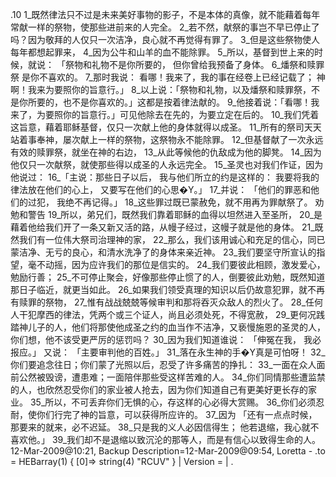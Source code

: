 .10 
1_既然律法只不过是未来美好事物的影子，不是本体的真像，就不能藉着每年常献一样的祭物，使那些进前来的人完全。 2_若不然，献祭的事岂不早已停止了吗？因为敬拜的人仅只一次洁净，良心就不再觉得有罪了。 3_但是这些祭物使人每年都想起罪来， 4_因为公牛和山羊的血不能除罪。 
5_所以，基督到世上来的时候，就说： 
「祭物和礼物不是你所要的， 
但你曾给我预备了身体。 
6_燔祭和赎罪祭 
是你不喜欢的。 
7_那时我说： 
看哪！我来了，我的事在经卷上已经记载了； 
神啊！我来为要照你的旨意行。」 
8_以上说：「祭物和礼物，以及燔祭和赎罪祭，不是你所要的，也不是你喜欢的。」这都是按着律法献的。 9_他接着说：「看哪！我来了，为要照你的旨意行。」可见他除去在先的，为要立定在后的。 10_我们凭着这旨意，藉着耶稣基督，仅只一次献上他的身体就得以成圣。 
11_所有的祭司天天站着事奉神，屡次献上一样的祭物，这祭物永不能除罪。 12_但基督献了一次永远有效的赎罪祭，就坐在神的右边， 13_从此等候他的仇敌成为他的脚凳。 14_因为他仅只一次献祭，就使那些得以成圣的人永远完全。 
15_圣灵也对我们作证，因为他说过： 
16_「主说：那些日子以后， 
我与他们所立的约是这样的： 
我要将我的律法放在他们的心上， 
又要写在他们的心思�Y。」 
17_并说： 
「他们的罪恶和他们的过犯， 
我绝不再记得。」 
18_这些罪过既已蒙赦免，就不用再为罪献祭了。 
劝勉和警告 
19_所以，弟兄们，既然我们靠着耶稣的血得以坦然进入至圣所， 20_是藉着他给我们开了一条又新又活的路，从幔子经过，这幔子就是他的身体。 21_既然我们有一位伟大祭司治理神的家， 22_那么，我们该用诚心和充足的信心，同已蒙洁净、无亏的良心，和清水洗净了的身体来亲近神。 23_我们要坚守所宣认的指望，毫不动摇，因为应许我们的那位是信实的。 24_我们要彼此相顾，激发爱心，勉励行善； 25_不可停止聚会，好像那些停止惯了的人，倒要彼此劝勉，既然知道那日子临近，就更当如此。 
26_如果我们领受真理的知识以后仍故意犯罪，就不再有赎罪的祭物， 27_惟有战战兢兢等候审判和那将吞灭众敌人的烈火了。 28_任何人干犯摩西的律法，凭两个或三个证人，尚且必须处死，不得宽赦， 29_更何况践踏神儿子的人，他们将那使他成圣之约的血当作不洁净，又亵慢施恩的圣灵的人，你们想，他不该受更严厉的惩罚吗？ 30_因为我们知道谁说： 
「伸冤在我， 
我必报应。」 
又说： 
「主要审判他的百姓。」 
31_落在永生神的手�Y真是可怕呀！ 
32_你们要追念往日；你们蒙了光照以后，忍受了许多痛苦的挣扎： 33_一面在众人面前公然被毁谤，遭患难；一面陪伴那些受这样苦难的人。 34_你们同情那些遭监禁的人，也欣然忍受你们的家业被人抢去，因为你们知道自己有更美好更长存的家业。 35_所以，不可丢弃你们无惧的心，存这样的心必得大赏赐。 36_你们必须忍耐，使你们行完了神的旨意，可以获得所应许的。 37_因为 
「还有一点点时候， 
那要来的就来，必不迟延。 
38_只是我的义人必因信得生； 
他若退缩，我心就不喜欢他。」 
39_我们却不是退缩以致沉沦的那等人，而是有信心以致得生命的人。 
12-Mar-2009@10:21, Backup Description=12-Mar-2009@09:54, Loretta - 
.to = HEBarray(1) { [0]=> string(4) "RCUV" } | Version = | 
. 